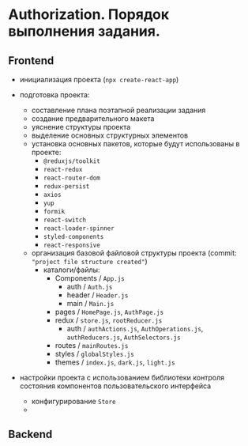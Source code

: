 # Authorization. Порядок выполнения задания.

## Frontend

- инициализация проекта (`npx create-react-app`)
- подготовка проекта:

  - составление плана поэтапной реализации задания
  - создание предварительного макета
  - уяснение структуры проекта
  - выделение основных структурных элементов
  - установка основных пакетов, которые будут использованы в проекте:
    - `@reduxjs/toolkit`
    - `react-redux`
    - `react-router-dom`
    - `redux-persist`
    - `axios`
    - `yup`
    - `formik`
    - `react-switch`
    - `react-loader-spinner`
    - `styled-components`
    - `react-responsive`
  - организация базовой файловой структуры проекта (commit: `"project file structure created"`)
    - каталоги/файлы:
      - Components / `App.js`
        - auth / `Auth.js`
        - header / `Header.js`
        - main / `Main.js`
      - pages / `HomePage.js`, `AuthPage.js`
      - redux / `store.js`, `rootReducer.js`
        - auth / `authActions.js`, `AuthOperations.js`, `authReducers.js`, `AuthSelectors.js`
      - routes / `mainRoutes.js`
      - styles / `globalStyles.js`
      - themes / `index.js`, `dark.js`, `light.js`

- настройки проекта с использованием библиотеки контроля состояния компонентов пользовательского интерфейса
  - конфигурирование `Store`
  - 

## Backend

<!-- ## Задание. Тестовое задание
Необходимо создать React/Vue + Node.js SPA приложение, которое будет отображать форму авторизации пользователя.
Предпочтительнее использовать Vue.js, так как Vue у тебя не основной фреймворк - знание Vue строго оценивать не будем.

Описание:
При заходе на стартовую страницу пользователю отображается форма авторизации, на которой находятся поля для ввода логина и пароля и кнопка "Отправить".
При нажатии на кнопку "Отправить" происходит валидация формы (оба поля не могут быть пустыми), при ошибке валидации пользователю отображается соответствующее сообщение.
Валидация происходит на стороне клиента без перезагрузки страницы. При корректном вводе login & password, после проверки пользователя на стороне сервера, пользователю отображается страница с приветствием, в противном случае - сообщение об ошибке авторизации и предложение повторного ввода.
Дизайн - свободный, можно использовать material.

Обмен данными между клиентом и сервером осуществляется в XML.

В результате в ответ на это письмо должны быть отправлены:
1. Исходный код (ссылка на git) с комментариями

Приветствуется:
1. Использование пакетов (по желанию): Formik, Yup, Axios, express, парсер xml || любые альтернативы пакетов из перечня
2. Управление пользователями CRUD (на примитивном уровне)
3. Ссылка на развернутое рабочее приложение

Настоятельно рекомендуется:
1. Комментирование кода! - без коментариев задание считается не выполненным
2. Redux || любая другая альтернатива контейнера состояний
3. Добавить пользователя admin с паролем 12345 для входа в приложение. БД не обязательна, можно "хардкод" || "файловое" хранение (eg node fs || sqlite3 etc).
4. Для Middle+: сессионность/токенизация (можно на примитивном уровне).
5. Webpack cfg.
6. Middle+*: Валидация входящих параметров (Joi etc) -->
